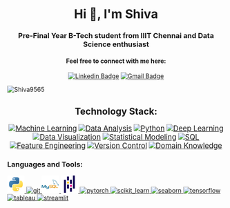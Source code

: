 
<h1 align="center">Hi 👋, I'm Shiva</h1>
<h3 align="center">Pre-Final Year B-Tech student from IIIT Chennai and Data Science enthusiast</h3>


<h4 align="center">Feel free to connect with me here:</h4>

<div align="center">

[![Linkedin Badge](https://img.shields.io/badge/linkedin-181825?style=for-the-badge&logo=linkedin&logoColor=0A66C2&link=https://www.linkedin.com/in/shiva8874)](https://www.linkedin.com/in/shiva8874)
[![Gmail Badge](https://img.shields.io/badge/gmail-181825?style=for-the-badge&logo=gmail&logoColor=EA4335&link=mailto:learningdsiiit@gmail.com)](mailto:learningdsiiit@gmail.com)

<p align="left"> <img src="https://komarev.com/ghpvc/?username=Shiva9565&label=Profile%20views&color=0e75b6&style=flat" alt="Shiva9565" /> </p>

## Technology Stack:

<span style="font-size: 1.2em;">[![Machine Learning](https://img.shields.io/badge/Machine%20Learning-Expert-brightgreen)](https://your-link-here)</span>
<span style="font-size: 1.2em;">[![Data Analysis](https://img.shields.io/badge/Data%20Analysis-Proficient-blue)](https://your-link-here)</span>
<span style="font-size: 1.2em;">[![Python](https://img.shields.io/badge/Python-Advanced-orange)](https://your-link-here)</span>
<span style="font-size: 1.2em;">[![Deep Learning](https://img.shields.io/badge/Deep%20Learning-Skilled-yellow)](https://your-link-here)</span>
<span style="font-size: 1.2em;">[![Data Visualization](https://img.shields.io/badge/Data%20Visualization-Proficient-brightblue)](https://your-link-here)</span>
<span style="font-size: 1.2em;">[![Statistical Modeling](https://img.shields.io/badge/Statistical%20Modeling-Knowledgeable-lightgrey)](https://your-link-here)</span>
<span style="font-size: 1.2em;">[![SQL](https://img.shields.io/badge/SQL-Competent-blueviolet)](https://your-link-here)</span>
<span style="font-size: 1.2em;">[![Feature Engineering](https://img.shields.io/badge/Feature%20Engineering-Expert-brightgreen)](https://your-link-here)</span>
<span style="font-size: 1.2em;">[![Version Control](https://img.shields.io/badge/Version%20Control-Proficient-blue)](https://your-link-here)</span>
<span style="font-size: 1.2em;">[![Domain Knowledge](https://img.shields.io/badge/Domain%20Knowledge-Strong-lightblue)](https://your-link-here)</span>

<h3 align="left">Languages and Tools:</h3>

<p align="left"> 
    <a href="https://www.python.org" target="_blank" rel="noreferrer"> 
        <img src="https://raw.githubusercontent.com/devicons/devicon/master/icons/python/python-original.svg" alt="python" width="40" height="40"/> 
    </a> 
    <a href="https://git-scm.com/" target="_blank" rel="noreferrer"> 
        <img src="https://www.vectorlogo.zone/logos/git-scm/git-scm-icon.svg" alt="git" width="40" height="40"/> 
    </a> 
    <a href="https://www.mysql.com/" target="_blank" rel="noreferrer"> 
        <img src="https://raw.githubusercontent.com/devicons/devicon/master/icons/mysql/mysql-original-wordmark.svg" alt="mysql" width="40" height="40"/> 
    </a> 
    <a href="https://pandas.pydata.org/" target="_blank" rel="noreferrer"> 
        <img src="https://raw.githubusercontent.com/devicons/devicon/2ae2a900d2f041da66e950e4d48052658d850630/icons/pandas/pandas-original.svg" alt="pandas" width="40" height="40"/> 
    </a> 
    <a href="https://pytorch.org/" target="_blank" rel="noreferrer"> 
        <img src="https://www.vectorlogo.zone/logos/pytorch/pytorch-icon.svg" alt="pytorch" width="40" height="40"/> 
    </a> 
    <a href="https://scikit-learn.org/" target="_blank" rel="noreferrer"> 
        <img src="https://upload.wikimedia.org/wikipedia/commons/0/05/Scikit_learn_logo_small.svg" alt="scikit_learn" width="40" height="40"/> 
    </a> 
    <a href="https://seaborn.pydata.org/" target="_blank" rel="noreferrer"> 
        <img src="https://seaborn.pydata.org/_images/logo-mark-lightbg.svg" alt="seaborn" width="40" height="40"/> 
    </a> 
    <a href="https://www.tensorflow.org" target="_blank" rel="noreferrer"> 
        <img src="https://www.vectorlogo.zone/logos/tensorflow/tensorflow-icon.svg" alt="tensorflow" width="40" height="40"/> 
    </a> 
    <a href="https://www.tableau.com/" target="_blank" rel="noreferrer"> 
        <img src="https://www.vectorlogo.zone/logos/tableau/tableau-icon.svg" alt="tableau" width="40" height="40"/> 
    </a> 
    <a href="https://streamlit.io/" target="_blank" rel="noreferrer"> 
        <img src="https://streamlit.io/images/brand/streamlit-logo-primary-colormark-darktext.png" alt="streamlit" width="100" height="40"/> 
    </a> 
</p>


</div>


